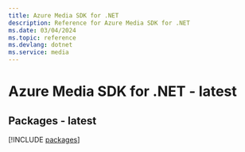 ```yaml
---
title: Azure Media SDK for .NET
description: Reference for Azure Media SDK for .NET
ms.date: 03/04/2024
ms.topic: reference
ms.devlang: dotnet
ms.service: media
---
```

# Azure Media SDK for .NET - latest
## Packages - latest
[!INCLUDE [packages](media-index.md)]
